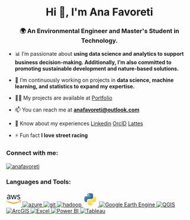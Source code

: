 <h1 align="center">Hi 👋, I'm Ana Favoreti</h1>
<h3 align="center">🌍 An Environmental Engineer and Master's Student in Technology.</h3>

- 📊 I’m passionate about **using data science and analytics to support business decision-making. Additionally, I’m also committed to promoting sustainable development and nature-based solutions.**

- 🤩 I’m continuously working on projects in **data science, machine learning, and statistics to expand my expertise.**

- 👨‍💻 My projects are available at [Portfolio](https://github.com/alfrati/Portfolio-Data-Science-and-Analytics)

- 📫 You can reach me at **anafavoreti@outlook.com**

- 📄 Know about my experiences [Linkedin](https://www.linkedin.com/in/anafavoreti) [OrcID](https://orcid.org/0009-0002-1869-6299) [Lattes](http://lattes.cnpq.br/7704132989148348)

- ⚡ Fun fact **I love street racing**

<h3 align="left">Connect with me:</h3>
<p align="left">
<a href="https://linkedin.com/in/anafavoreti" target="blank"><img align="center" src="https://raw.githubusercontent.com/rahuldkjain/github-profile-readme-generator/master/src/images/icons/Social/linked-in-alt.svg" alt="anafavoreti" height="30" width="40" /></a>
</p>

<h3 align="left">Languages and Tools:</h3>
<p align="left"> 
  <a href="https://aws.amazon.com" target="_blank" rel="noreferrer"> 
    <img src="https://raw.githubusercontent.com/devicons/devicon/master/icons/amazonwebservices/amazonwebservices-original-wordmark.svg" alt="aws" width="40" height="40"/> 
  </a> 
  <a href="https://azure.microsoft.com/en-in/" target="_blank" rel="noreferrer"> 
    <img src="https://www.vectorlogo.zone/logos/microsoft_azure/microsoft_azure-icon.svg" alt="azure" width="40" height="40"/> 
  </a> 
  <a href="https://git-scm.com/" target="_blank" rel="noreferrer"> 
    <img src="https://www.vectorlogo.zone/logos/git-scm/git-scm-icon.svg" alt="git" width="40" height="40"/> 
  </a> 
  <a href="https://hadoop.apache.org/" target="_blank" rel="noreferrer"> 
    <img src="https://www.vectorlogo.zone/logos/apache_hadoop/apache_hadoop-icon.svg" alt="hadoop" width="40" height="40"/> 
  </a> 
  <a href="https://www.python.org" target="_blank" rel="noreferrer"> 
    <img src="https://raw.githubusercontent.com/devicons/devicon/master/icons/python/python-original.svg" alt="python" width="40" height="40"/> 
  </a> 
  <a href="https://earthengine.google.com/" target="_blank" rel="noreferrer">
    <img src="https://www.gstatic.com/images/branding/product/2x/earth_48dp.png" alt="Google Earth Engine" width="40" height="40"/>
  </a>
  <a href="https://qgis.org/" target="_blank" rel="noreferrer">
    <img src="https://upload.wikimedia.org/wikipedia/commons/c/c2/QGIS_logo%2C_2017.svg" alt="QGIS" width="40" height="40"/>
  </a>
  <a href="https://www.esri.com/pt-br/arcgis/products/arcgis-pro/overview" target="_blank" rel="noreferrer">
    <img src="https://upload.wikimedia.org/wikipedia/en/f/f6/Arcgis_Pro_logo.svg" alt="ArcGIS" width="40" height="40"/>
  </a>
  <a href="https://www.microsoft.com/en-us/microsoft-365/excel" target="_blank" rel="noreferrer">
    <img src="https://upload.wikimedia.org/wikipedia/commons/3/34/Microsoft_Office_Excel_%282019%E2%80%93present%29.svg" alt="Excel" width="40" height="40"/>
  </a>
  <a href="https://powerbi.microsoft.com/" target="_blank" rel="noreferrer">
    <img src="https://upload.wikimedia.org/wikipedia/commons/c/cf/New_Power_BI_Logo.svg" alt="Power BI" width="40" height="40"/>
  <a href="https://www.tableau.com/" target="_blank" rel="noreferrer">
    <img src="https://upload.wikimedia.org/wikipedia/en/0/06/Tableau_logo.svg" alt="Tableau" width="40" height="40"/>
  </a>
</p>
